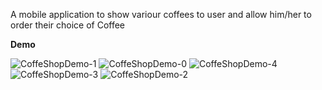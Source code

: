 A mobile application to show variour coffees to user and allow him/her to order their choice of Coffee

**Demo**

![CoffeShopDemo-1](https://github.com/sokainakanwal1/Coffee_Shop/assets/144311024/7ada9b51-fef4-429d-8380-5ad76a65c09a)
![CoffeShopDemo-0](https://github.com/sokainakanwal1/Coffee_Shop/assets/144311024/015a88cb-05fc-4073-945d-8ee0e72ed116)
![CoffeShopDemo-4](https://github.com/sokainakanwal1/Coffee_Shop/assets/144311024/b6c78b8c-0547-428a-be4b-7474f85092cb)
![CoffeShopDemo-3](https://github.com/sokainakanwal1/Coffee_Shop/assets/144311024/8aec4170-6f58-4f4b-81a6-5c4183a9db97)
![CoffeShopDemo-2](https://github.com/sokainakanwal1/Coffee_Shop/assets/144311024/ecf366fd-f253-4aae-8197-fcc62a58c68a)
